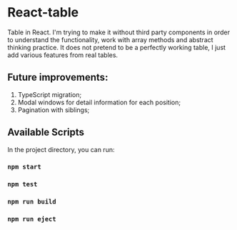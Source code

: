 # React-table

Table in React. I'm trying to make it without third party components in order to understand the functionality, work with array methods and abstract thinking practice.
It does not pretend to be a perfectly working table, I just add various features from real tables.

## Future improvements:

1. TypeScript migration;
2. Modal windows for detail information for each position;
3. Pagination with siblings;

## Available Scripts
In the project directory, you can run:

### `npm start`
### `npm test`
### `npm run build`
### `npm run eject`
